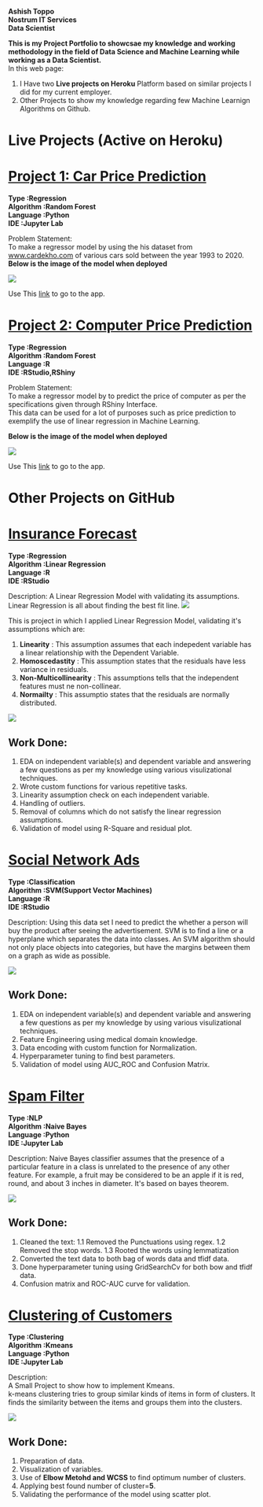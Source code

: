 

**Ashish Toppo**  
**Nostrum IT Services**  
**Data Scientist**  


**This is my Project Portfolio to showcsae my knowledge and working methodology in the field of Data Science and Machine Learning while working as a Data Scientist.**  
In this web page:  
1. I Have two **Live projects on Heroku** Platform based on similar projects I did for my current employer.  
2. Other Projects to show my knowledge regarding few Machine Learnign Algorithms on Github.  

# Live Projects (Active on Heroku)
# [Project 1: Car Price Prediction]()  
**Type      :Regression**  
**Algorithm :Random Forest**  
**Language  :Python**  
**IDE       :Jupyter Lab**  
 
Problem Statement:  
To make a regressor model by using the his dataset from www.cardekho.com of various cars sold between the year 1993 to 2020.  
**Below is the image of the model when deployed**  

![](images/car_price_prediction.jpg)  

Use This [link]() to go to the app.  

# [Project 2: Computer Price Prediction](https://github.com/Tashish97/Model1)  
**Type      :Regression**  
**Algorithm :Random Forest**  
**Language  :R**  
**IDE       :RStudio,RShiny**  
 
Problem Statement:  
To make a regressor model by to predict the price of computer as per the specifications given through RShiny Interface.  
This data can be used for a lot of purposes such as price prediction to exemplify the use of linear regression in Machine Learning.  

**Below is the image of the model when deployed**   

![](images/PC_price_prediction.jpg)  

Use This [link]() to go to the app.  

# Other Projects on GitHub
# [Insurance Forecast ](https://github.com/Tashish97/Linear-Regression)  
**Type      :Regression**  
**Algorithm :Linear Regression**  
**Language  :R**  
**IDE       :RStudio**  

Description:
A Linear Regression Model with validating its assumptions.
Linear Regression is all about finding the best fit line.
![](images/modeling_and_linear_regression.jpg)

This is project in which I applied Linear Regression Model, validating it's assumptions which are:
1. **Linearity** : This assumption assumes that each indepedent variable has a linear relationship with the Dependent Variable.
2. **Homoscedastity** : This assumption states that the residuals have less variance in residuals.
3. **Non-Multicollinearity** : This assumptions tells that the independent features must ne non-collinear.
4. **Normailty** : This assumptio states that the residuals are normally distributed.  

![](/images/concepts12.jpg)
## Work Done:
1. EDA on independent variable(s) and dependent variable and answering a few questions as per my knowledge using various visulizational techniques.
2. Wrote custom functions for various repetitive tasks.
3. Linearity assumption check on each independent variable.
4. Handling of outliers.
5. Removal of columns which do not satisfy the linear regression assumptions.
6. Validation of model using R-Square and residual plot. 


# [Social Network Ads ](https://github.com/Tashish97/SVM)  
**Type      :Classification**  
**Algorithm :SVM(Support Vector Machines)**  
**Language  :R**  
**IDE       :RStudio**  

Description:
Using this data set I need to predict the whether a person will buy the product after seeing the advertisement. SVM is to find a line or a hyperplane which separates the data into classes. An SVM algorithm should not only place objects into categories, but have the margins between them on a graph as wide as possible.

![](/images/1_9BmQv73jYA-XOODWt4k-2Q.png)
## Work Done:
1. EDA on independent variable(s) and dependent variable and answering a few questions as per my knowledge by using various visulizational techniques.
2. Feature Engineering using medical domain knowledge.
3. Data encoding with custom function for Normalization.
4. Hyperparameter tuning to find best parameters.
5. Validation of model using AUC_ROC and Confusion Matrix.

# [Spam Filter](https://github.com/Tashish97/Naive-Bayes-NLP-)  
**Type      :NLP**  
**Algorithm :Naive Bayes**  
**Language  :Python**  
**IDE       :Jupyter Lab**  

Description:
Naive Bayes classifier assumes that the presence of a particular feature in a class is unrelated to the presence of any other feature. For example, a fruit may be considered to be an apple if it is red, round, and about 3 inches in diameter. It's based on bayes theorem.  

![](/images/204.png)  
## Work Done:  
1. Cleaned the text:
1.1 Removed the Punctuations using regex.
1.2 Removed the stop words.
1.3 Rooted the words using lemmatization
2. Converted the text data to both bag of words data and tfidf data.
3. Done hyperparameter tuning using GridSearchCv for both bow and tfidf data.
4. Confusion matrix and ROC-AUC curve for validation.

# [Clustering of Customers](https://github.com/Tashish97/KMeans)
**Type      :Clustering**  
**Algorithm :Kmeans**  
**Language  :Python**  
**IDE       :Jupyter Lab**  

Description:  
A Small Project to show how to implement Kmeans.  
k-means clustering tries to group similar kinds of items in form of clusters. It finds the similarity between the items and groups them into the clusters.  

![](/images/kMeans.png)
## Work Done:  
1. Preparation of data.  
2. Visualization of variables.  
3. Use of **Elbow Metohd and WCSS** to find optimum number of clusters.  
4. Applying best found number of cluster=**5**.  
5. Validating the performance of the model using scatter plot.  
